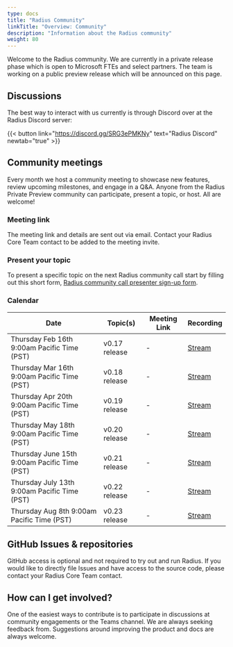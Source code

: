 ```yaml
---
type: docs
title: "Radius Community"
linkTitle: "Overview: Community"
description: "Information about the Radius community"
weight: 80
---
```


Welcome to the Radius community. We are currently in a private release phase which is open to Microsoft FTEs and select partners. The team is working on a public preview release which will be announced on this page.

## Discussions

The best way to interact with us currently is through Discord over at the Radius Discord server:

{{< button link="https://discord.gg/SRG3ePMKNy" text="Radius Discord" newtab="true" >}}

## Community meetings

Every month we host a community meeting to showcase new features, review upcoming milestones, and engage in a Q&A. 
Anyone from the Radius Private Preview community can participate, present a topic, or host. All are welcome!

### Meeting link

The meeting link and details are sent out via email. Contact your Radius Core Team contact to be added to the meeting invite.

### Present your topic

To present a specific topic on the next Radius community call start by filling out this short form, [Radius community call presenter sign-up form](https://forms.office.com/Pages/ResponsePage.aspx?id=v4j5cvGGr0GRqy180BHbRw_b7M-8iE1NkIMvs0xAJFFUQlozVThYSzI4OVhRU0E3NlI0U05GNzZFTi4u).

### Calendar

| Date | Topic(s) | Meeting Link | Recording |
|------|----------|--------------|-----------|
| Thursday Feb 16th 9:00am Pacific Time (PST) | v0.17 release | - | [Stream](https://microsoft.sharepoint.com/:v:/r/teams/radius/Shared%20Documents/General/Community%20Calls/2023-02-16%20Project%20Radius%20Community%20Call.mp4?csf=1&web=1&e=u11ceV) |
| Thursday Mar 16th 9:00am Pacific Time (PST) | v0.18 release | - | [Stream](https://microsoft.sharepoint.com/:v:/r/teams/radius/Shared%20Documents/General/Community%20Calls/2023-03-16%20Project%20Radius%20Community%20Call.mp4?csf=1&web=1&e=LMW6HE) |
| Thursday Apr 20th 9:00am Pacific Time (PST) | v0.19 release | - | [Stream](https://microsoft.sharepoint.com/:v:/r/teams/radius/Shared%20Documents/General/Community%20Calls/2023-04-20%20Project%20Radius%20Community%20Call.mp4?csf=1&web=1&e=RCA5Qx) |
| Thursday May 18th 9:00am Pacific Time (PST) | v0.20 release | - | [Stream](https://microsoft.sharepoint.com/:v:/r/teams/radius/Shared%20Documents/General/Community%20Calls/2023-05-18%20Project%20Radius%20Community%20Call.mp4?csf=1&web=1&e=fKcbzm) |
| Thursday June 15th 9:00am Pacific Time (PST) | v0.21 release | - | [Stream](https://microsoft.sharepoint.com/:v:/r/teams/radius/Shared%20Documents/General/Community%20Calls/2023-06-15%20Project%20Radius%20Community%20Call.mp4?csf=1&web=1&e=WIRhP5) |
| Thursday July 13th 9:00am Pacific Time (PST) | v0.22 release | - | [Stream](https://microsoft.sharepoint.com/:v:/r/teams/radius/Shared%20Documents/General/Community%20Calls/2023-07-13%20Project%20Radius%20Community%20Call.mp4?csf=1&web=1&e=v30w8D) |
| Thursday Aug 8th 9:00am Pacific Time (PST) | v0.23 release | - | [Stream](https://microsoft.sharepoint.com/:v:/r/teams/radius/Shared%20Documents/General/Community%20Calls/2023-08-08%20Project%20Radius%20Community%20Call.mp4?csf=1&web=1&e=6Lew1D&nav=eyJyZWZlcnJhbEluZm8iOnsicmVmZXJyYWxBcHAiOiJTdHJlYW1XZWJBcHAiLCJyZWZlcnJhbFZpZXciOiJTaGFyZURpYWxvZyIsInJlZmVycmFsQXBwUGxhdGZvcm0iOiJXZWIiLCJyZWZlcnJhbE1vZGUiOiJ2aWV3In19) |

## GitHub Issues & repositories

GitHub access is optional and not required to try out and run Radius. If you would like to directly file Issues and have access to the source code, please contact your Radius Core Team contact.

## How can I get involved?

One of the easiest ways to contribute is to participate in discussions at community engagements or the Teams channel. We are always seeking feedback from. Suggestions around improving the product and docs are always welcome.
